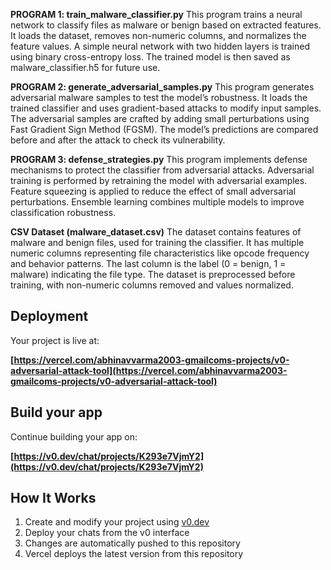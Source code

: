 **PROGRAM 1: train_malware_classifier.py**
This program trains a neural network to classify files as malware or benign based on extracted features.
It loads the dataset, removes non-numeric columns, and normalizes the feature values.
A simple neural network with two hidden layers is trained using binary cross-entropy loss.
The trained model is then saved as malware_classifier.h5 for future use.

**PROGRAM 2: generate_adversarial_samples.py**
This program generates adversarial malware samples to test the model’s robustness.
It loads the trained classifier and uses gradient-based attacks to modify input samples.
The adversarial samples are crafted by adding small perturbations using Fast Gradient Sign Method (FGSM).
The model’s predictions are compared before and after the attack to check its vulnerability.

**PROGRAM 3: defense_strategies.py**
This program implements defense mechanisms to protect the classifier from adversarial attacks.
Adversarial training is performed by retraining the model with adversarial examples.
Feature squeezing is applied to reduce the effect of small adversarial perturbations.
Ensemble learning combines multiple models to improve classification robustness.

**CSV Dataset (malware_dataset.csv)**
The dataset contains features of malware and benign files, used for training the classifier. 
It has multiple numeric columns representing file characteristics like opcode frequency and behavior patterns.
The last column is the label (0 = benign, 1 = malware) indicating the file type. 
The dataset is preprocessed before training, with non-numeric columns removed and values normalized.



## Deployment

Your project is live at:

**[https://vercel.com/abhinavvarma2003-gmailcoms-projects/v0-adversarial-attack-tool](https://vercel.com/abhinavvarma2003-gmailcoms-projects/v0-adversarial-attack-tool)**

## Build your app

Continue building your app on:

**[https://v0.dev/chat/projects/K293e7VjmY2](https://v0.dev/chat/projects/K293e7VjmY2)**

## How It Works

1. Create and modify your project using [v0.dev](https://v0.dev)
2. Deploy your chats from the v0 interface
3. Changes are automatically pushed to this repository
4. Vercel deploys the latest version from this repository

